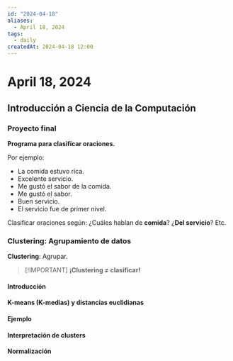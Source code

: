 ```yaml
---
id: "2024-04-18"
aliases:
  - April 18, 2024
tags:
  - daily
createdAt: 2024-04-18 12:00
---
```


# April 18, 2024

## Introducción a Ciencia de la Computación

### Proyecto final

**Programa para clasificar oraciones.**

Por ejemplo:

- La comida estuvo rica.
- Excelente servicio.
- Me gustó el sabor de la comida.
- Me gustó el sabor.
- Buen servicio.
- El servicio fue de primer nivel.

Clasificar oraciones según: ¿Cuáles hablan de **comida**? ¿**Del servicio**? Etc.

### Clustering: Agrupamiento de datos

**Clustering**: Agrupar.

> [!IMPORTANT] **¡Clustering $\neq$ clasificar!**

#### Introducción

#### K-means (K-medias) y distancias euclidianas

#### Ejemplo

#### Interpretación de clusters

#### Normalización
